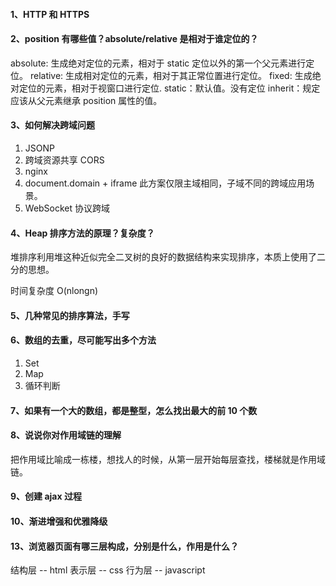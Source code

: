 #### 1、HTTP 和 HTTPS

#### 2、position 有哪些值？absolute/relative 是相对于谁定位的？
absolute:  生成绝对定位的元素，相对于 static 定位以外的第一个父元素进行定位。
relative:  生成相对定位的元素，相对于其正常位置进行定位。
fixed:  生成绝对定位的元素，相对于视窗口进行定位.
static：默认值。没有定位
inherit：规定应该从父元素继承 position 属性的值。

#### 3、如何解决跨域问题
1. JSONP
2. 跨域资源共享 CORS
3. nginx
4. document.domain + iframe
此方案仅限主域相同，子域不同的跨域应用场景。
5. WebSocket 协议跨域

#### 4、Heap 排序方法的原理？复杂度？
堆排序利用堆这种近似完全二叉树的良好的数据结构来实现排序，本质上使用了二分的思想。

时间复杂度 O(nlongn)

#### 5、几种常见的排序算法，手写

#### 6、数组的去重，尽可能写出多个方法
1. Set
2. Map
3. 循环判断

#### 7、如果有一个大的数组，都是整型，怎么找出最大的前 10 个数

#### 8、说说你对作用域链的理解
把作用域比喻成一栋楼，想找人的时候，从第一层开始每层查找，楼梯就是作用域链。

#### 9、创建 ajax 过程


#### 10、渐进增强和优雅降级


#### 13、浏览器页面有哪三层构成，分别是什么，作用是什么？
结构层 -- html
表示层 -- css
行为层 -- javascript